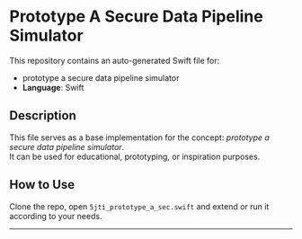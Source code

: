 # Prototype A Secure Data Pipeline Simulator

This repository contains an auto-generated Swift file for:

- prototype a secure data pipeline simulator
- **Language**: Swift

## Description

This file serves as a base implementation for the concept: *prototype a secure data pipeline simulator*.  
It can be used for educational, prototyping, or inspiration purposes.

## How to Use

Clone the repo, open `5jti_prototype_a_sec.swift` and extend or run it according to your needs.

---


